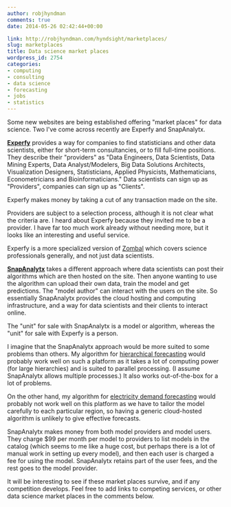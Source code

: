 ```yaml
---
author: robjhyndman
comments: true
date: 2014-05-26 02:42:44+00:00

link: http://robjhyndman.com/hyndsight/marketplaces/
slug: marketplaces
title: Data science market places
wordpress_id: 2754
categories:
- computing
- consulting
- data science
- forecasting
- jobs
- statistics
---
```


Some new websites are being established offering "market places" for data science. Two I've come across recently are Experfy and SnapAnalytx.<!-- more -->

**[Experfy](http://www.experfy.com)** provides a way for companies to find statisticians and other data scientists, either for short-term consultancies, or to fill full-time positions. They describe their "providers" as "Data Engineers, Data Scientists, Data Mining Experts, Data Analyst/Modelers, Big Data Solutions Architects, Visualization Designers, Statisticians, Applied Physicists, Mathematicians, Econometricians and Bioinformaticians." Data scientists can sign up as "Providers", companies can sign up as "Clients".

Experfy makes money by taking a cut of any transaction made on the site.

Providers are subject to a selection process, although it is not clear what the criteria are. I heard about Experfy because they invited me to be a provider. I have far too much work already without needing more, but it looks like an interesting and useful service.

Experfy is a more specialized version of [Zombal](http://zombal.com/) which covers science professionals generally, and not just data scientists.

**[SnapAnalytx](http://snapanalytx.com)** takes a different approach where data scientists can post their algorithms which are then hosted on the site. Then anyone wanting to use the algorithm can upload their own data, train the model and get predictions. The "model author" can interact with the users on the site. So essentially SnapAnalytx provides the cloud hosting and computing infrastructure, and a way for data scientists and their clients to interact online.

The "unit" for sale with SnapAnalytx is a model or algorithm, whereas the "unit" for sale with Experfy is a person.

I imagine that the SnapAnalytx approach would be more suited to some problems than others. My algorithm for [hierarchical forecasting](http://robjhyndman.com/working-papers/foresight-hts/) would probably work well on such a platform as it takes a lot of computing power (for large hierarchies) and is suited to parallel processing. (I assume SnapAnalytx allows multiple processes.) It also works out-of-the-box for a lot of problems.

On the other hand, my algorithm for [electricity demand forecasting](http://robjhyndman.com/working-papers/mefm/) would probably not work well on this platform as we have to tailor the model carefully to each particular region, so having a generic cloud-hosted algorithm is unlikely to give effective forecasts.

SnapAnalytx makes money from both model providers and model users. They charge $99 per month per model to providers to list models in the catalog (which seems to me like a huge cost, but perhaps there is a lot of manual work in setting up every model), and then each user is charged a fee for using the model. SnapAnalytx retains part of the user fees, and the rest goes to the model provider.

It will be interesting to see if these market places survive, and if any competition develops. Feel free to add links to competing services, or other data science market places in the comments below.
